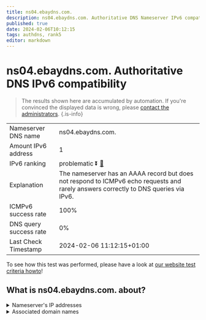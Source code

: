 ```yaml
---
title: ns04.ebaydns.com.
description: ns04.ebaydns.com. Authoritative DNS Nameserver IPv6 compatibility
published: true
date: 2024-02-06T10:12:15
tags: authdns, rank5
editor: markdown
---
```


# ns04.ebaydns.com. Authoritative DNS IPv6 compatibility

> The results shown here are accumulated by automation. If you're convinced the displayed data is wrong, please [contact the administrators](/howto/chat). 
{.is-info}




|   |   |
| - | - |
| Nameserver DNS name | ns04.ebaydns.com.
| Amount IPv6 address | 1
| IPv6 ranking | problematic :arrow_double_down: [🔗](/howto/ranking) |
| Explanation | The nameserver has an AAAA record but does not respond to ICMPv6 echo requests and rarely answers correctly to DNS queries via IPv6. |
| ICMPv6 success rate | 100%|
| DNS query success rate | 0% |
| Last Check Timestamp | 2024-02-06 11:12:15+01:00 |

To see how this test was performed, please have a look at [our website test criteria howto](/howto/testcriteria/authdns)!


## What is ns04.ebaydns.com. about?




<details>
<summary>Nameserver's IP addresses</summary>

2607:f740:e642:c::1

</details>



<details>
<summary>Associated domain names</summary>

www.ebay.com

</details>
